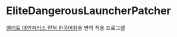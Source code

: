 # EliteDangerousLauncherPatcher

[엘리트 데인저러스 런쳐 한국어화](https://paratranz.cn/projects/3926)용 번역 적용 프로그램
